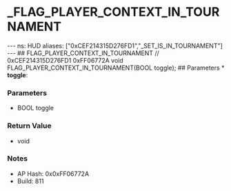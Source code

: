# _FLAG_PLAYER_CONTEXT_IN_TOURNAMENT

--- ns: HUD aliases: ["0xCEF214315D276FD1","_SET_IS_IN_TOURNAMENT"] --- ## FLAG_PLAYER_CONTEXT_IN_TOURNAMENT  // 0xCEF214315D276FD1 0xFF06772A void FLAG_PLAYER_CONTEXT_IN_TOURNAMENT(BOOL toggle);  ## Parameters * **toggle**:

### Parameters
* BOOL toggle

### Return Value
* void

### Notes
* AP Hash: 0x0xFF06772A
* Build: 811

